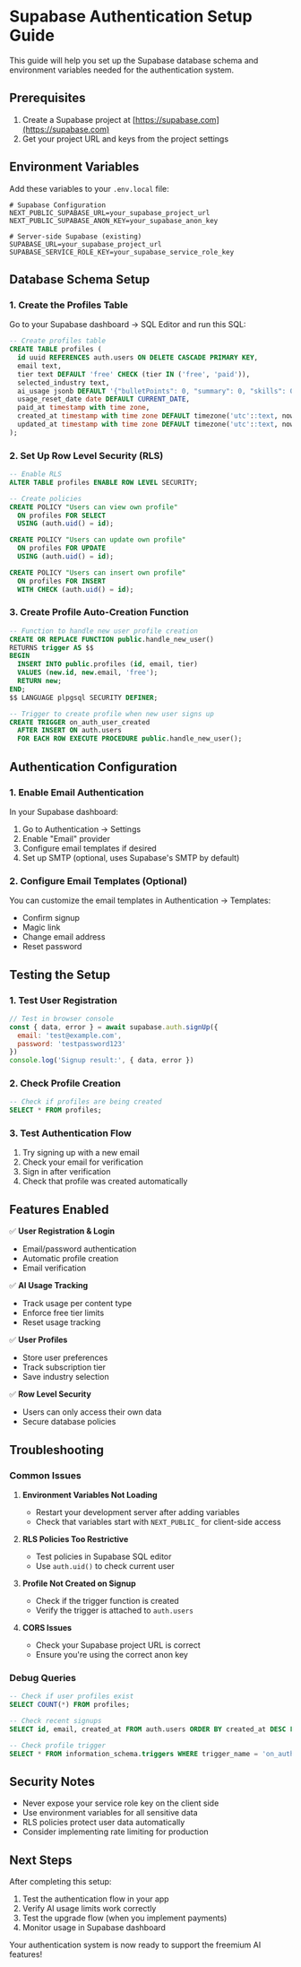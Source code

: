 # Supabase Authentication Setup Guide

This guide will help you set up the Supabase database schema and environment variables needed for the authentication system.

## Prerequisites

1. Create a Supabase project at [https://supabase.com](https://supabase.com)
2. Get your project URL and keys from the project settings

## Environment Variables

Add these variables to your `.env.local` file:

```env
# Supabase Configuration
NEXT_PUBLIC_SUPABASE_URL=your_supabase_project_url
NEXT_PUBLIC_SUPABASE_ANON_KEY=your_supabase_anon_key

# Server-side Supabase (existing)
SUPABASE_URL=your_supabase_project_url
SUPABASE_SERVICE_ROLE_KEY=your_supabase_service_role_key
```

## Database Schema Setup

### 1. Create the Profiles Table

Go to your Supabase dashboard → SQL Editor and run this SQL:

```sql
-- Create profiles table
CREATE TABLE profiles (
  id uuid REFERENCES auth.users ON DELETE CASCADE PRIMARY KEY,
  email text,
  tier text DEFAULT 'free' CHECK (tier IN ('free', 'paid')),
  selected_industry text,
  ai_usage jsonb DEFAULT '{"bulletPoints": 0, "summary": 0, "skills": 0}'::jsonb,
  usage_reset_date date DEFAULT CURRENT_DATE,
  paid_at timestamp with time zone,
  created_at timestamp with time zone DEFAULT timezone('utc'::text, now()) NOT NULL,
  updated_at timestamp with time zone DEFAULT timezone('utc'::text, now()) NOT NULL
);
```

### 2. Set Up Row Level Security (RLS)

```sql
-- Enable RLS
ALTER TABLE profiles ENABLE ROW LEVEL SECURITY;

-- Create policies
CREATE POLICY "Users can view own profile" 
  ON profiles FOR SELECT 
  USING (auth.uid() = id);

CREATE POLICY "Users can update own profile" 
  ON profiles FOR UPDATE 
  USING (auth.uid() = id);

CREATE POLICY "Users can insert own profile" 
  ON profiles FOR INSERT 
  WITH CHECK (auth.uid() = id);
```

### 3. Create Profile Auto-Creation Function

```sql
-- Function to handle new user profile creation
CREATE OR REPLACE FUNCTION public.handle_new_user() 
RETURNS trigger AS $$
BEGIN
  INSERT INTO public.profiles (id, email, tier)
  VALUES (new.id, new.email, 'free');
  RETURN new;
END;
$$ LANGUAGE plpgsql SECURITY DEFINER;

-- Trigger to create profile when new user signs up
CREATE TRIGGER on_auth_user_created
  AFTER INSERT ON auth.users
  FOR EACH ROW EXECUTE PROCEDURE public.handle_new_user();
```

## Authentication Configuration

### 1. Enable Email Authentication

In your Supabase dashboard:
1. Go to Authentication → Settings
2. Enable "Email" provider
3. Configure email templates if desired
4. Set up SMTP (optional, uses Supabase's SMTP by default)

### 2. Configure Email Templates (Optional)

You can customize the email templates in Authentication → Templates:
- Confirm signup
- Magic link
- Change email address
- Reset password

## Testing the Setup

### 1. Test User Registration

```javascript
// Test in browser console
const { data, error } = await supabase.auth.signUp({
  email: 'test@example.com',
  password: 'testpassword123'
})
console.log('Signup result:', { data, error })
```

### 2. Check Profile Creation

```sql
-- Check if profiles are being created
SELECT * FROM profiles;
```

### 3. Test Authentication Flow

1. Try signing up with a new email
2. Check your email for verification
3. Sign in after verification
4. Check that profile was created automatically

## Features Enabled

✅ **User Registration & Login**
- Email/password authentication
- Automatic profile creation
- Email verification

✅ **AI Usage Tracking**
- Track usage per content type
- Enforce free tier limits
- Reset usage tracking

✅ **User Profiles**
- Store user preferences
- Track subscription tier
- Save industry selection

✅ **Row Level Security**
- Users can only access their own data
- Secure database policies

## Troubleshooting

### Common Issues

1. **Environment Variables Not Loading**
   - Restart your development server after adding variables
   - Check that variables start with `NEXT_PUBLIC_` for client-side access

2. **RLS Policies Too Restrictive**
   - Test policies in Supabase SQL editor
   - Use `auth.uid()` to check current user

3. **Profile Not Created on Signup**
   - Check if the trigger function is created
   - Verify the trigger is attached to `auth.users`

4. **CORS Issues**
   - Check your Supabase project URL is correct
   - Ensure you're using the correct anon key

### Debug Queries

```sql
-- Check if user profiles exist
SELECT COUNT(*) FROM profiles;

-- Check recent signups
SELECT id, email, created_at FROM auth.users ORDER BY created_at DESC LIMIT 5;

-- Check profile trigger
SELECT * FROM information_schema.triggers WHERE trigger_name = 'on_auth_user_created';
```

## Security Notes

- Never expose your service role key on the client side
- Use environment variables for all sensitive data
- RLS policies protect user data automatically
- Consider implementing rate limiting for production

## Next Steps

After completing this setup:
1. Test the authentication flow in your app
2. Verify AI usage limits work correctly
3. Test the upgrade flow (when you implement payments)
4. Monitor usage in Supabase dashboard

Your authentication system is now ready to support the freemium AI features! 